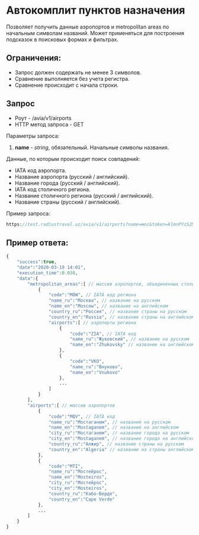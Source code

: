 Автокомплит пунктов назначения
==============================

Позволяет получить данные аэропортов и metropolitan areas по начальным символам названий. Может применяться для построения подсказок в поисковых формах и фильтрах.

Ограничения:
------------

* Запрос должен содержать не менее 3 символов.
* Сравнение выполняется без учета регистра.
* Сравнение происходит с начала строки.

Запрос
------

* Роут - /avia/v1/airports
* HTTP метод запроса - GET

Параметры запроса:

1. **name** - *string*, обязательный. Начальные символы названия.

Данные, по которым происходит поиск совпадений:

* IATA код аэропорта.
* Название аэропорта (русский / английский).
* Название города (русский / английский).
* IATA код столичного региона.
* Название столичного региона (русский / английский).
* Название страны (русский / английский).

Пример запроса:

```php
https://test.radiustravel.uz/avia/v1/airports?name=мос&token=klmnPYz52MUJPH1ZsPXw
```

Пример ответа:
--------------

```php
{
    "success":true,
    "date":"2020-03-19 14:01",
    "execution_time":0.038,
    "data":{
        "metropolitan_areas":[ // массив аэропортов, объединенных столичными регионами (metropolitan areas)
            {
                "code":"MOW", // IATA код региона
                "name_ru":"Москва", // название на русском
                "name_en":"Moscow", // название на английском
                "country_ru":"Россия", // название страны на русском
                "country_en":"Russia", // название страны на английском
                "airports":[ // аэропорты региона
                    {
                        "code":"ZIA", // IATA код
                        "name_ru":"Жуковский", // название на русском
                        "name_en":"Zhukovsky" // название на английском
                    },
                    {
                        "code":"VKO",
                        "name_ru":"Внуково",
                        "name_en":"Vnukovo"
                    },
                    ...
                ]
            }
        ],
        "airports":[ // массив аэропортов
            {
                "code":"MQV", // IATA код
                "name_ru":"Мостаганем", // название на русском
                "name_en":"Mostaganem", // название на английском
                "city_ru":"Мостаганем", // название города на русском
                "city_en":"Mostaganem", // название города на английском
                "country_ru":"Алжир", // название страны на русском
                "country_en":"Algeria" // название на страны английском
            },
            {
                "code":"MTI",
                "name_ru":"Мостейрос",
                "name_en":"Mosteiros",
                "city_ru":"Мостейрос",
                "city_en":"Mosteiros",
                "country_ru":"Кабо-Верде",
                "country_en":"Cape Verde"
            },
            ...
        ]
    }
}
```
